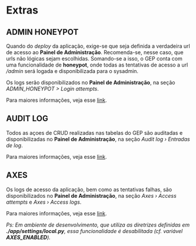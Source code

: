 # Extras

## ADMIN HONEYPOT

Quando do _deploy_ da aplicação, exige-se que seja definida a verdadeira url de acesso ao **Painel de Administração**. Recomenda-se, nesse caso, que urls não lógicas sejam escolhidas. Somando-se a isso, o GEP conta com uma funcionalidade de __honeypot__, onde todas as tentativas de acesso a url */admin* será logada e disponibilizada para o sysadmin.

Os logs serão disponibilizados no **Painel de Administração**, na seção *ADMIN_HONEYPOT > Login attempts*.

Para maiores informações, veja esse [link](https://github.com/dmpayton/django-admin-honeypot).


## AUDIT LOG

Todos as açoes de CRUD realizadas nas tabelas do GEP são auditadas e disponibilizadas no **Painel de Administração**, na seção *Audit log › Entradas de log*.

Para maiores informações, veja esse [link](https://github.com/jjkester/django-auditlog).


## AXES

Os logs de acesso da aplicação, bem como as tentativas falhas, são disponibilizados no **Painel de Administração**, na seção *Axes › Access attempts* e *Axes › Access logs*.

Para maiores informações, veja esse [link](https://github.com/jazzband/django-axes).

_Ps: Em ambiente de desenvolvimento, que utiliza as diretrizes definidas em **./app/settings/local.py**, essa funcionalidade é desabilitada (cf. variável **AXES_ENABLED**)._